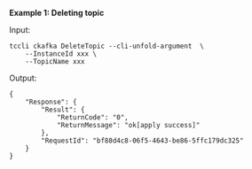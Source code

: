 **Example 1: Deleting topic**



Input: 

```
tccli ckafka DeleteTopic --cli-unfold-argument  \
    --InstanceId xxx \
    --TopicName xxx
```

Output: 
```
{
    "Response": {
        "Result": {
            "ReturnCode": "0",
            "ReturnMessage": "ok[apply success]"
        },
        "RequestId": "bf88d4c8-06f5-4643-be86-5ffc179dc325"
    }
}
```

